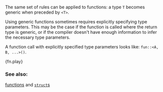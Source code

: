 The same set of rules can be applied to functions: a type `T` becomes
generic when preceded by `<T>`.

Using generic functions sometimes requires explicitly specifying type 
parameters. This may be the case if the function is called where the return type 
is generic, or if the compiler doesn't have enough information to infer 
the necessary type parameters.

A function call with explicitly specified type parameters looks like:
`fun::<A, B, ...>()`.

{fn.play}

### See also:

[functions][fn] and [`struct`s][structs]

[fn]: /fn.html
[structs]: /custom_types/structs.html
